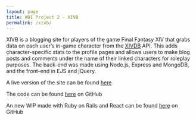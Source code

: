 ```yaml
---
layout: page
title: WDI Project 2 - XIVB
permalink: /xivb/
---
```

XIVB is a blogging site for players of the game Final Fantasy XIV that grabs data on each user’s in-game character from the [XIVDB](http://xivdb.com/) API. This adds character-specific stats to the profile pages and allows users to make blog posts and comments under the name of their linked characters for roleplay purposes. The back-end was made using Node.js, Express and MongoDB, and the front-end in EJS and jQuery.

A live version of the site can be found [here](https://cryptic-waters-59869.herokuapp.com/)

The code can be found [here](https://github.com/eadpearce/wdi-project-2) on GitHub

An new WIP made with Ruby on Rails and React can be found [here](https://github.com/eadpearce/xivb) on GitHub
